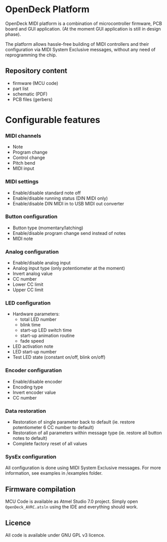 # OpenDeck Platform

OpenDeck MIDI platform is a combination of microcontroller firmware, PCB board and GUI application. (At the moment GUI application is still in design phase).

The platform allows hassle-free building of MIDI controllers and their configuration via MIDI System Exclusive messages, without any need of reprogramming the chip.

## Repository content
* firmware (MCU code)
* part list
* schematic (PDF)
* PCB files (gerbers)

# Configurable features

### MIDI channels

* Note
* Program change
* Control change
* Pitch bend
* MIDI input

### MIDI settings

* Enable/disable standard note off
* Enable/disable running status (DIN MIDI only)
* Enable/disable DIN MIDI in to USB MIDI out converter

### Button configuration

* Button type (momentary/latching)
* Enable/disable program change send instead of notes
* MIDI note

### Analog configuration

* Enable/disable analog input
* Analog input type (only potentiometer at the moment)
* Invert analog value
* CC number
* Lower CC limit
* Upper CC limit

### LED configuration

* Hardware parameters:
  - total LED number
  - blink time
  - start-up LED switch time
  - start-up animation routine
  - fade speed
* LED activation note
* LED start-up number
* Test LED state (constant on/off, blink on/off)

### Encoder configuration

* Enable/disable encoder
* Encoding type
* Invert encoder value
* CC number

### Data restoration

* Restoration of single parameter back to default (ie. restore potentiometer 6 CC number to default)
* Restoration of all parameters within message type (ie. restore all button notes to default)
* Complete factory reset of all values

### SysEx configuration
All configuration is done using MIDI System Exclusive messages. For more information, see examples in /examples folder.

## Firmware compilation
MCU Code is available as Atmel Studio 7.0 project. Simply open `OpenDeck_AVRC.atsln` using the IDE and everything should work.


## Licence
All code is available under GNU GPL v3 licence.